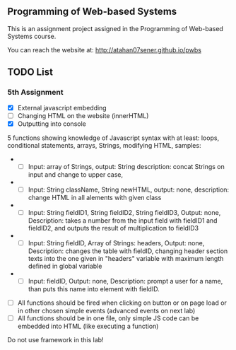 ## Programming of Web-based Systems

This is an assignment project assigned in the Programming of Web-based Systems course.

You can reach the website at: http://atahan07sener.github.io/pwbs

## TODO List

### 5th Assignment

- [x] External javascript embedding
- [ ] Changing HTML on the website (innerHTML)
- [x] Outputting into console

5 functions showing knowledge of Javascript syntax with at least: loops, conditional statements, arrays, Strings, modifying HTML, samples:

- - [ ] Input: array of Strings, output: String description: concat Strings on input and change to upper case,
- - [ ] Input: String className, String newHTML, output: none, description: change HTML in all alements with given class
- - [ ] Input: String fieldID1, String fieldID2, String fieldID3, Output: none, Description: takes a number from the input field with fieldID1 and fieldID2, and outputs the result of multiplication to fieldID3
- - [ ] Input: String fieldID, Array of Strings: headers, Output: none, Description: changes the table with fieldID, changing header section texts into the one given in "headers" variable with maximum length defined in global variable
- - [ ] Input: fieldID, Output: none, Description: prompt a user for a name, than puts this name into element with fieldID.

- [ ] All functions should be fired when clicking on button or on page load or in other chosen simple events (advanced events on next lab)
- [ ] All functions should be in one file, only simple JS code can be embedded into HTML (like executing a function)

Do not use framework in this lab!